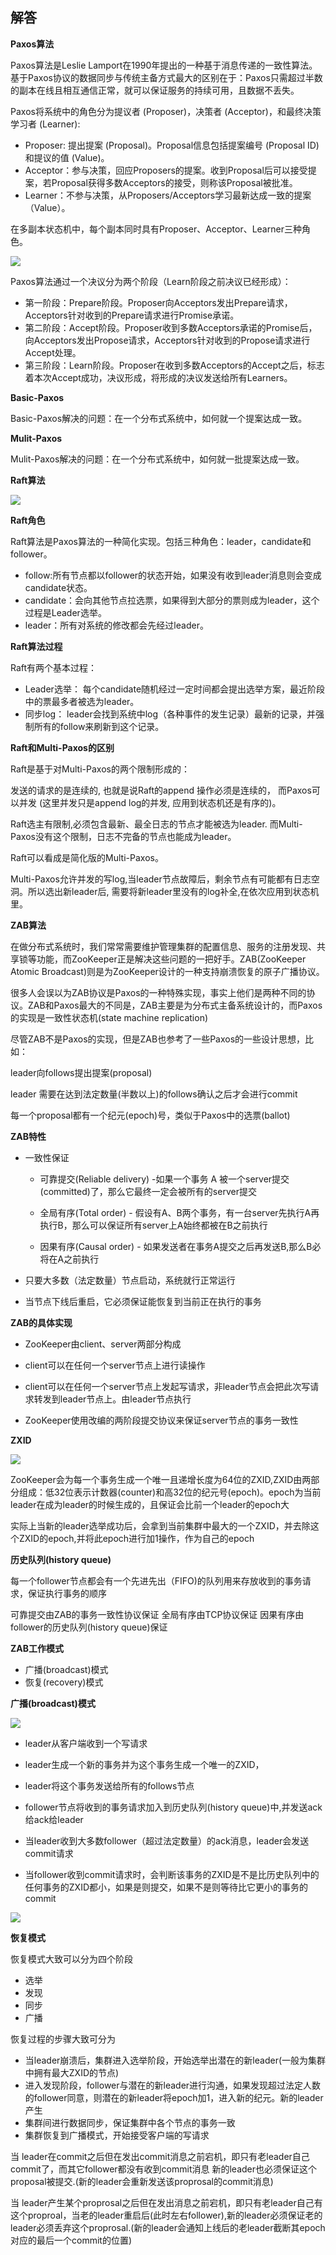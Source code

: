 
## 解答

**Paxos算法**

Paxos算法是Leslie Lamport在1990年提出的一种基于消息传递的一致性算法。基于Paxos协议的数据同步与传统主备方式最大的区别在于：Paxos只需超过半数的副本在线且相互通信正常，就可以保证服务的持续可用，且数据不丢失。

Paxos将系统中的角色分为提议者 (Proposer)，决策者 (Acceptor)，和最终决策学习者 (Learner):

- Proposer: 提出提案 (Proposal)。Proposal信息包括提案编号 (Proposal ID) 和提议的值 (Value)。
- Acceptor：参与决策，回应Proposers的提案。收到Proposal后可以接受提案，若Proposal获得多数Acceptors的接受，则称该Proposal被批准。
- Learner：不参与决策，从Proposers/Acceptors学习最新达成一致的提案（Value）。

在多副本状态机中，每个副本同时具有Proposer、Acceptor、Learner三种角色。

![](../../../media/pictures/hf/y1.png)


Paxos算法通过一个决议分为两个阶段（Learn阶段之前决议已经形成）：

- 第一阶段：Prepare阶段。Proposer向Acceptors发出Prepare请求，Acceptors针对收到的Prepare请求进行Promise承诺。
- 第二阶段：Accept阶段。Proposer收到多数Acceptors承诺的Promise后，向Acceptors发出Propose请求，Acceptors针对收到的Propose请求进行Accept处理。
- 第三阶段：Learn阶段。Proposer在收到多数Acceptors的Accept之后，标志着本次Accept成功，决议形成，将形成的决议发送给所有Learners。

**Basic-Paxos**

Basic-Paxos解决的问题：在一个分布式系统中，如何就一个提案达成一致。

**Mulit-Paxos**

Mulit-Paxos解决的问题：在一个分布式系统中，如何就一批提案达成一致。

**Raft算法**

![](../../../media/pictures/hf/y2.png)

**Raft角色**

Raft算法是Paxos算法的一种简化实现。包括三种角色：leader，candidate和follower。

- follow:所有节点都以follower的状态开始，如果没有收到leader消息则会变成candidate状态。
- candidate：会向其他节点拉选票，如果得到大部分的票则成为leader，这个过程是Leader选举。
- leader：所有对系统的修改都会先经过leader。

**Raft算法过程**

Raft有两个基本过程：

- Leader选举： 每个candidate随机经过一定时间都会提出选举方案，最近阶段中的票最多者被选为leader。
- 同步log： leader会找到系统中log（各种事件的发生记录）最新的记录，并强制所有的follow来刷新到这个记录。

**Raft和Multi-Paxos的区别**

Raft是基于对Multi-Paxos的两个限制形成的：

发送的请求的是连续的, 也就是说Raft的append 操作必须是连续的， 而Paxos可以并发 (这里并发只是append log的并发, 应用到状态机还是有序的)。

Raft选主有限制,必须包含最新、最全日志的节点才能被选为leader. 而Multi-Paxos没有这个限制，日志不完备的节点也能成为leader。

Raft可以看成是简化版的Multi-Paxos。

Multi-Paxos允许并发的写log,当leader节点故障后，剩余节点有可能都有日志空洞。所以选出新leader后, 需要将新leader里没有的log补全,在依次应用到状态机里。

**ZAB算法**

在做分布式系统时，我们常常需要维护管理集群的配置信息、服务的注册发现、共享锁等功能，而ZooKeeper正是解决这些问题的一把好手。ZAB(ZooKeeper Atomic Broadcast)则是为ZooKeeper设计的一种支持崩溃恢复的原子广播协议。

很多人会误以为ZAB协议是Paxos的一种特殊实现，事实上他们是两种不同的协议。ZAB和Paxos最大的不同是，ZAB主要是为分布式主备系统设计的，而Paxos的实现是一致性状态机(state machine replication)

尽管ZAB不是Paxos的实现，但是ZAB也参考了一些Paxos的一些设计思想，比如：

leader向follows提出提案(proposal)

leader 需要在达到法定数量(半数以上)的follows确认之后才会进行commit

每一个proposal都有一个纪元(epoch)号，类似于Paxos中的选票(ballot)

**ZAB特性**

- 一致性保证

    - 可靠提交(Reliable delivery) -如果一个事务 A 被一个server提交(committed)了，那么它最终一定会被所有的server提交
    
    - 全局有序(Total order) - 假设有A、B两个事务，有一台server先执行A再执行B，那么可以保证所有server上A始终都被在B之前执行
    
    - 因果有序(Causal order) - 如果发送者在事务A提交之后再发送B,那么B必将在A之前执行

- 只要大多数（法定数量）节点启动，系统就行正常运行

- 当节点下线后重启，它必须保证能恢复到当前正在执行的事务

**ZAB的具体实现**

- ZooKeeper由client、server两部分构成

- client可以在任何一个server节点上进行读操作

- client可以在任何一个server节点上发起写请求，非leader节点会把此次写请求转发到leader节点上。由leader节点执行

- ZooKeeper使用改编的两阶段提交协议来保证server节点的事务一致性

**ZXID**

![](../../../media/pictures/hf/y3.png)

ZooKeeper会为每一个事务生成一个唯一且递增长度为64位的ZXID,ZXID由两部分组成：低32位表示计数器(counter)和高32位的纪元号(epoch)。epoch为当前leader在成为leader的时候生成的，且保证会比前一个leader的epoch大

实际上当新的leader选举成功后，会拿到当前集群中最大的一个ZXID，并去除这个ZXID的epoch,并将此epoch进行加1操作，作为自己的epoch

**历史队列(history queue)**

每一个follower节点都会有一个先进先出（FIFO)的队列用来存放收到的事务请求，保证执行事务的顺序

可靠提交由ZAB的事务一致性协议保证 全局有序由TCP协议保证 因果有序由follower的历史队列(history queue)保证

**ZAB工作模式**

- 广播(broadcast)模式
- 恢复(recovery)模式

**广播(broadcast)模式**

![](../../../media/pictures/hf/y4.png)

- leader从客户端收到一个写请求

- leader生成一个新的事务并为这个事务生成一个唯一的ZXID，

- leader将这个事务发送给所有的follows节点

- follower节点将收到的事务请求加入到历史队列(history queue)中,并发送ack给ack给leader

- 当leader收到大多数follower（超过法定数量）的ack消息，leader会发送commit请求

- 当follower收到commit请求时，会判断该事务的ZXID是不是比历史队列中的任何事务的ZXID都小，如果是则提交，如果不是则等待比它更小的事务的commit

![](../../../media/pictures/hf/y5.png)

**恢复模式**

恢复模式大致可以分为四个阶段

- 选举
- 发现
- 同步
- 广播

恢复过程的步骤大致可分为

- 当leader崩溃后，集群进入选举阶段，开始选举出潜在的新leader(一般为集群中拥有最大ZXID的节点)
- 进入发现阶段，follower与潜在的新leader进行沟通，如果发现超过法定人数的follower同意，则潜在的新leader将epoch加1，进入新的纪元。新的leader产生
- 集群间进行数据同步，保证集群中各个节点的事务一致
- 集群恢复到广播模式，开始接受客户端的写请求

当 leader在commit之后但在发出commit消息之前宕机，即只有老leader自己commit了，而其它follower都没有收到commit消息 新的leader也必须保证这个proposal被提交.(新的leader会重新发送该proprosal的commit消息)

当 leader产生某个proprosal之后但在发出消息之前宕机，即只有老leader自己有这个proproal，当老的leader重启后(此时左右follower),新的leader必须保证老的leader必须丢弃这个proprosal.(新的leader会通知上线后的老leader截断其epoch对应的最后一个commit的位置)


